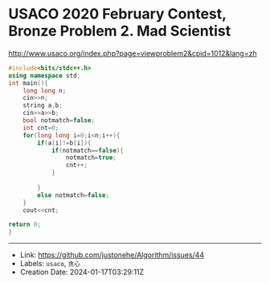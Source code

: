 # USACO 2020 February Contest, Bronze Problem 2. Mad Scientist

http://www.usaco.org/index.php?page=viewproblem2&cpid=1012&lang=zh
```c++
#include<bits/stdc++.h>
using namespace std;
int main(){
	long long n;
	cin>>n;
	string a,b;
	cin>>a>>b;
	bool notmatch=false;
	int cnt=0;
	for(long long i=0;i<n;i++){
		if(a[i]!=b[i]){
			if(notmatch==false){
				notmatch=true;
				cnt++;
			}
			
		}
		else notmatch=false;
	}
	cout<<cnt;

return 0;
}
```

---

* Link: https://github.com/justonehe/Algorithm/issues/44
* Labels: `usaco`, `贪心`
* Creation Date: 2024-01-17T03:29:11Z
